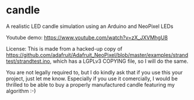 # candle
A realistic LED candle simulation using an Arduino and NeoPixel LEDs

Youtube demo: https://www.youtube.com/watch?v=zX_JXVMhgU8


License:  This is made from a hacked-up copy of https://github.com/adafruit/Adafruit_NeoPixel/blob/master/examples/strandtest/strandtest.ino, which has a LGPLv3 COPYING file, so I will do the same.

You are not legally required to, but I do kindly ask that if you use this your project, just let me know.  Especially if you use it comercially, I would be thrilled to be able to buy a properly manufactured candle featuring my algorithm :-)

